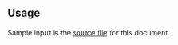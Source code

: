 ## Usage

<? @source {javascript=s/(\.\.\/)+index/mkdoc/gm} usage.js ?>

Sample input is the [source file](/doc/readme.md) for this document.
